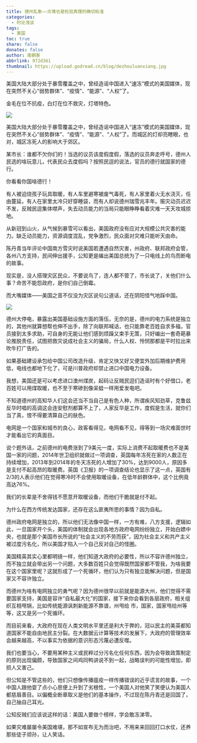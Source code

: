 ```yaml
---
title: 德州乱象——灾难也是检验真理的确切标准
categories:
  - 时论浅谈
tags:
  - 美国
toc: true
share: false
donates: false
author: 南朝客
abbrlink: 972d361
thumbnail: https://upload.godread.cn/blog/dezhouluanxiang.jpg
---
```


<div class="description-text"><span class="text">美国大陆大部分处于暴雪覆盖之中，曾经造谣中国进入“速冻”模式的美国媒体，现在突然不关心“弱势群体”、“疫情”、“能源”、“人权”了。</span></div>

<!-- more -->

金毛在位不抗疫，白灯在位不救灾，灯塔特色。



![](https://upload.godread.cn/blog/dezhouluanxiang_01.jpg)



美国大陆大部分处于暴雪覆盖之中，曾经造谣中国进入“速冻”模式的美国媒体，现在突然不关心“弱势群体”、“疫情”、“能源”、“人权”了。而城区的灯却亮瞎眼，也对，城区冻死人的影响大于郊区。



某市长：谁都不欠你们的！当选的议员该度假度假，落选的议员奔走呼号，德州人民选的啥玩意儿，代表民众去度假吗？按照民逗的说法，官员的德行就国家的德行。



你看看你国啥德行！



有人被迫烧孩子玩具取暖，有人车里避寒被废气毒死，有人家里着火无水浇灭，任由蔓延，有人在家里太冷只好穿睡袋，而有人却说德州瑞雪兆丰年。赈灾动员迟迟不发，反贼民逗集体噤声，失去动员能力的当局只能眼睁睁看着灾难一天天攻城掠地。



从新冠到山火，从气候到暴雪可以看出，美国政府没有应对大规模公共灾害的能力。缺乏动员能力，资源调度混乱，党争激烈，民众面对灾难只能听天由命。



陈丹青当年评论中国南方雪灾时说美国若遭遇自然灾害，州政府、联邦政府会管，各州八方支持，民间伸出援手，公知更是编出美国总统为了一只电线上的鸟而断电的故事。



现实是，没人搭理灾区民众，不要说鸟了，连人都不管了，市长说了，关他们什么事？命苦不能怨政府，是你们自己倒霉。



而大嘴媒体——美国之音不仅没为灾区说句公道话，还在阴阳怪气地踩中国。

![](https://upload.godread.cn/blog/dezhouluanxiang_02.jpg)



德州大停电，暴露出美国基础设施方面的落伍，无奈的是，德州的电力系统是独立的，其他州就算想帮也伸不出手，除了向联邦喊话，也只能靠老百姓自求多福，官员接到太多求助，可自身的无能让他们感到烦躁又束手无策，只好编出一套奇葩暴论推脱责任，试图把救灾说成社会主义的骗局，什么人权、怜悯那都是平时拉出来吹牛打广告的。



如果基础建设承包给中国公司改造升级，肯定又快又好又便宜外加后期维护费用低，电线也都地下化了，可是川普政府却禁止进口中国电力设备。



我想，美国还是可以考虑进口澳州煤炭，起码让反贼民逗们造谣时有个好借口，老百姓可以用煤取暖，也不至于寒碜到像呆蛙一样用爱发电吧。



不知道德州的高知华人们这会还当不当自己是有色人种，所谓疾风知劲草，克鲁兹反华时唱的高调这会连安慰剂都算不上了，人家反华是工作，度假是生活，就你们当了真，恨不得要清算自己的肤色。



电网是一个国家和城市的良心，政客看得见，电网看不见，得等到一场灾难面世时才能看出它的真面目。



说个题外话，之前德州的电费涨到了9美元一度，实际上消费不起取暖费也不是美国一家的问题，2014年世卫组织就做过一项调查，英国每年冻死在家的人数正在持续增加，2013年到2014年的冬天冻死的人增加了30%，达到9000人，原因多是支付不起高昂的取暖费。英国《卫报》的一项调查结论也显示了这一点，英国有2/3的人表示他们在觉得寒冷时不会使用取暖设备，在低年龄群体中，这个比例竟高达76%。



我们的长辈是不舍得钱不愿意开取暖设备，而他们干脆就是付不起。



为什么在西方传统发达国家，还存在这么匪夷所思的事情？因为自私。



德州政府电网是独立的，所以他们无法像中国一样，一方有难，八方支援，逻辑如此，一旦国家开个头，美国的体制就会出现各地方政府电网纷纷独立，开始白嫖中央，也就是那个美国市长所说的“社会主义的不劳而获”，因为社会主义和共产主义被过度污名化，所以美国才陷入一个自己反对自己的怪圈。



美国精英其实心里都明镜一样，他们知道大政府的必要性，所以不容许德州独立，而不独立就会带出另一个问题，大多数百姓只会觉得既然国家都不管我，为啥我要在这个国家里呢？这就形成了一个死循环，他们认为只有独立能解决问题，但是国家又不容许独立。



而德州为啥有电网独立的勇气呢？因为德州很早以前就是能源大州，他们觉得不需要国家支持，美国是容许“自私最大化”的国家，接下来你会看到各层政府，相关组织互相甩锅，比如传统能源讽刺新能源不靠谱，州甩给 市，国家，国家甩给州等等，这又是另一个死循环。



而目前来看，大政府在现在人类文明水平里还是利大于弊的，冠以民主的美英都知道国家不能自由地民主分裂。在大数据云计算等技术的发展下，大政府的管理效率会越来越高，不以事实为依据的意识形态污蔑必遭反噬。



我们也要当心，不要用某种主义或民粹过分污名化任何东西，因为会导致政策制定的原则出现偏颇，导致国家之间鸡同鸭讲说不到一起，战略误判的可能性增加，即损人又害己。



但公知是不管这些的，他们只想像传播瘟疫一样传播错误的近乎谎言的故事，一个中国人跟他耍了点小心思便上升到了劣根性，一个美国人对他笑了笑便认为美国人都慈眉善目。以偏概全断章取义是他们的基本操作，不过现在陈丹青还是回国了，自己抽自己耳光。



公知反贼们应该说这样的话：美国人要做个榜样，学会敢冻涕零。



如果灾难屡屡令美国难堪，那不如宣布无为而治吧，不用来来回回打口水仗，还养那些徒子顽孙，让人笑话。
